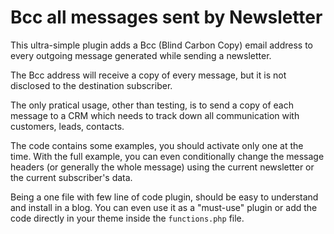 # Bcc all messages sent by Newsletter

This ultra-simple plugin adds a Bcc (Blind Carbon Copy) email address to every outgoing message generated while sending a newsletter.

The Bcc address will receive a copy of every message, but it is not disclosed to the destination subscriber.

The only pratical usage, other than testing, is to send a copy of each message to a CRM which needs to track down all communication with customers, leads, contacts.

The code contains some examples, you should activate only one at the time. With the full example, you can even conditionally change the message headers (or generally the
whole message) using the current newsletter or the current subscriber's data.

Being a one file with few line of code plugin, should be easy to understand and install in a blog. You can even use it as a "must-use" plugin or add the code directly in your theme inside the `functions.php` file.
